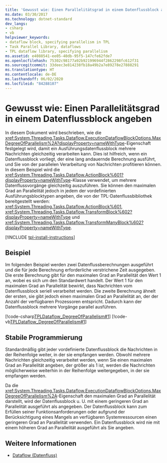 ```yaml
---
title: 'Gewusst wie: Einen Parallelitätsgrad in einem Datenflussblock angeben'
ms.date: 03/30/2017
ms.technology: dotnet-standard
dev_langs:
- csharp
- vb
helpviewer_keywords:
- dataflow block, specifying parallelism in TPL
- Task Parallel Library, dataflows
- TPL dataflow library, specifying parallelism
ms.assetid: e4088541-ee05-40db-95f5-147cfe62fde7
ms.openlocfilehash: 75302c98177a92b921996944f2862298fc612f31
ms.sourcegitcommit: 33deec3e814238fb18a49b2a7e89278e27888291
ms.translationtype: HT
ms.contentlocale: de-DE
ms.lasthandoff: 06/02/2020
ms.locfileid: "84288107"
---
```

# <a name="how-to-specify-the-degree-of-parallelism-in-a-dataflow-block"></a>Gewusst wie: Einen Parallelitätsgrad in einem Datenflussblock angeben
In diesem Dokument wird beschrieben, wie die <xref:System.Threading.Tasks.Dataflow.ExecutionDataflowBlockOptions.MaxDegreeOfParallelism%2A?displayProperty=nameWithType>-Eigenschaft festgelegt wird, damit ein Ausführungsdatenflussblock mehrere Nachrichten gleichzeitig verarbeiten kann. Dies ist hilfreich, wenn ein Datenflussblock vorliegt, der eine lang andauernde Berechnung ausführt, und Sie von der parallelen Verarbeitung von Nachrichten profitieren können. In diesem Beispiel wird die <xref:System.Threading.Tasks.Dataflow.ActionBlock%601?displayProperty=nameWithType>-Klasse verwendet, um mehrere Datenflussvorgänge gleichzeitig auszuführen. Sie können den maximalen Grad an Parallelität jedoch in jedem der vordefinierten Ausführungsblocktypen angeben, die von der TPL-Datenflussbibliothek bereitgestellt werden: <xref:System.Threading.Tasks.Dataflow.ActionBlock%601>, <xref:System.Threading.Tasks.Dataflow.TransformBlock%602?displayProperty=nameWithType> und <xref:System.Threading.Tasks.Dataflow.TransformManyBlock%602?displayProperty=nameWithType>.

[!INCLUDE [tpl-install-instructions](../../../includes/tpl-install-instructions.md)]

## <a name="example"></a>Beispiel  
 Im folgenden Beispiel werden zwei Datenflussberechnungen ausgeführt und die für jede Berechnung erforderliche verstrichene Zeit ausgegeben. Die erste Berechnung gibt für den maximalen Grad an Parallelität den Wert 1 an, wobei es sich um den Standardwert handelt. Der Wert 1 für den maximalen Grad an Parallelität bewirkt, dass Nachrichten vom Datenflussblock seriell verarbeitet werden. Die zweite Berechnung ähnelt der ersten, sie gibt jedoch einen maximalen Grad an Parallelität an, der der Anzahl der verfügbaren Prozessoren entspricht. Dadurch kann der Datenflussblock mehrere Vorgänge parallel ausführen.  
  
 [!code-csharp[TPLDataflow_DegreeOfParallelism#1](../../../samples/snippets/csharp/VS_Snippets_Misc/tpldataflow_degreeofparallelism/cs/dataflowdegreeofparallelism.cs#1)]
 [!code-vb[TPLDataflow_DegreeOfParallelism#1](../../../samples/snippets/visualbasic/VS_Snippets_Misc/tpldataflow_degreeofparallelism/vb/dataflowdegreeofparallelism.vb#1)]  
  
## <a name="robust-programming"></a>Stabile Programmierung  
 Standardmäßig gibt jeder vordefinierte Datenflussblock die Nachrichten in der Reihenfolge weiter, in der sie empfangen werden.  Obwohl mehrere Nachrichten gleichzeitig verarbeitet werden, wenn Sie einen maximalen Grad an Parallelität angeben, der größer als 1 ist, werden die Nachrichten möglicherweise weiterhin in der Reihenfolge weitergegeben, in der sie empfangen werden.  
  
 Da die <xref:System.Threading.Tasks.Dataflow.ExecutionDataflowBlockOptions.MaxDegreeOfParallelism%2A>-Eigenschaft den maximalen Grad an Parallelität darstellt, wird der Datenflussblock u. U. mit einem geringeren Grad an Parallelität ausgeführt als angegeben. Der Datenflussblock kann zum Erfüllen seiner Funktionsanforderungen oder aufgrund der Berücksichtigung eines Mangels an verfügbaren Systemressourcen einen geringeren Grad an Parallelität verwenden. Ein Datenflussblock wird nie mit einem höheren Grad an Parallelität ausgeführt als Sie angeben.  
  
## <a name="see-also"></a>Weitere Informationen

- [Dataflow (Datenfluss)](dataflow-task-parallel-library.md)
